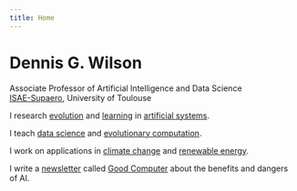 ```yaml
---
title: Home
---
```


# Dennis G. Wilson 

Associate Professor of Artificial Intelligence and Data Science<br/> [ISAE-Supaero](https://personnel.isae-supaero.fr/dennis-wilson), University of Toulouse

I research [evolution](https://hal.archives-ouvertes.fr/hal-03305590/document) and [learning](https://arxiv.org/pdf/2202.08539) in [artificial systems](https://arxiv.org/pdf/1806.05695.pdf).

I teach [data science](https://supaerodatascience.github.io/) and [evolutionary computation](https://d9w.github.io/evolution/).

I work on applications in [climate change](https://hal.archives-ouvertes.fr/hal-03301306/document) and [renewable energy](https://dai.lids.mit.edu/wp-content/uploads/2018/06/wfloAll.pdf).

I write a [newsletter](/blog/) called [Good Computer](https://goodcomputer.substack.com/) about the benefits and dangers of AI.